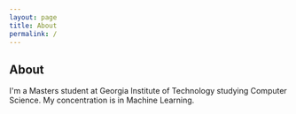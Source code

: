 ```yaml
---
layout: page
title: About
permalink: /
---
```


## About
I'm a Masters student at Georgia Institute of Technology studying Computer Science. My concentration is in Machine Learning.
